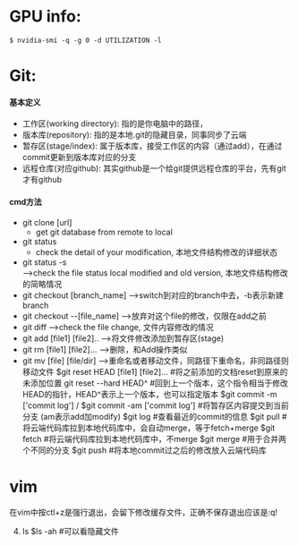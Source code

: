 # GPU info: 
	$ nvidia-smi -q -g 0 -d UTILIZATION -l


# Git:
#### 基本定义
* 工作区(working directory): 指的是你电脑中的路径，
* 版本库(repository): 指的是本地.git的隐藏目录，同事同步了云端
* 暂存区(stage/index): 属于版本库，接受工作区的内容（通过add），在通过commit更新到版本库对应的分支
* 远程仓库(对应github): 其实github是一个给git提供远程仓库的平台，先有git才有github	
#### cmd方法
* git clone [url] 	
	* get git database from remote to local
* git status
	* check the detail of your modification, 本地文件结构修改的详细状态
* git status -s 		
	-->check the file status local modified and old version, 本地文件结构修改的简略情况
* git checkout [branch_name]
	-->switch到对应的branch中去，-b表示新建branch
* git checkout --[file_name]
	-->放弃对这个file的修改，仅限在add之前
* git diff
	-->check the file change, 文件内容修改的情况
* git add [file1] [file2]..
	-->将文件修改添加到暂存区(stage)
* git rm [file1] [file2]...
	-->删除，和Add操作类似
* git mv [file] [file/dir]
	-->重命名或者移动文件，同路径下重命名，非同路径则移动文件 
$git reset HEAD [file1] [file2]...
	#将之前添加的文档reset到原来的未添加位置
git reset --hard HEAD^
	#回到上一个版本，这个指令相当于修改HEAD的指针，HEAD^表示上一个版本，也可以指定版本
$git commit -m ['commit log']	/ $git commit -am ['commit log']
	#将暂存区内容提交到当前分支 (am表示add加modify)
$git log
	#查看最近的commit的信息	
$git pull
	#将云端代码库拉到本地代码库中，会自动merge，等于fetch+merge
$git fetch
	#将云端代码库拉到本地代码库中，不merge
$git merge
	#用于合并两个不同的分支
$git push 
	#将本地commit过之后的修改放入云端代码库

# vim
在vim中按ctl+z是强行退出，会留下修改缓存文件，正确不保存退出应该是:q!



4. ls
	$ls -ah
		#可以看隐藏文件


